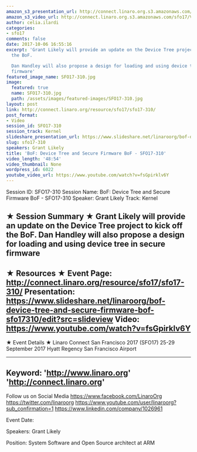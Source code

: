 ```yaml
---
amazon_s3_presentation_url: http://connect.linaro.org.s3.amazonaws.com/sfo17/Presentations/SFO17-310%20Dynamic%20secure%20firmware%20configuration%20v1.0.pdf
amazon_s3_video_url: http://connect.linaro.org.s3.amazonaws.com/sfo17/Videos/SFO17-310%20BoF%20Device%20Tree%20and%20Secure%20Firmware%20BoF.mp4
author: celia.ilardi
categories:
- sfo17
comments: false
date: 2017-10-06 16:55:16
excerpt: 'Grant Likely will provide an update on the Device Tree project to kick off
  the BoF.

  Dan Handley will also propose a design for loading and using device tree in secure
  firmware'
featured_image_name: SFO17-310.jpg
image:
  featured: true
  name: SFO17-310.jpg
  path: /assets/images/featured-images/SFO17-310.jpg
layout: post
link: http://connect.linaro.org/resource/sfo17/sfo17-310/
post_format:
- Video
session_id: SFO17-310
session_track: Kernel
slideshare_presentation_url: https://www.slideshare.net/linaroorg/bof-device-tree-and-secure-firmware-bof-sfo17310
slug: sfo17-310
speakers: Grant Likely
title: 'BoF: Device Tree and Secure Firmware BoF - SFO17-310'
video_length: '48:54'
video_thumbnail: None
wordpress_id: 6022
youtube_video_url: https://www.youtube.com/watch?v=fsGpirklv6Y
---
```


Session ID: SFO17-310
Session Name: BoF: Device Tree and Secure Firmware BoF - SFO17-310
Speaker: Grant Likely
Track: Kernel

★ Session Summary ★
Grant Likely will provide an update on the Device Tree project to kick off the BoF.
Dan Handley will also propose a design for loading and using device tree in secure firmware
---------------------------------------------------
★ Resources ★
Event Page: http://connect.linaro.org/resource/sfo17/sfo17-310/
Presentation: https://www.slideshare.net/linaroorg/bof-device-tree-and-secure-firmware-bof-sfo17310/edit?src=slideview
Video: https://www.youtube.com/watch?v=fsGpirklv6Y
---------------------------------------------------

★ Event Details ★
Linaro Connect San Francisco 2017 (SFO17)
25-29 September 2017
Hyatt Regency San Francisco Airport

---------------------------------------------------
Keyword:
'http://www.linaro.org'
'http://connect.linaro.org'
---------------------------------------------------
Follow us on Social Media
https://www.facebook.com/LinaroOrg
https://twitter.com/linaroorg
https://www.youtube.com/user/linaroorg?sub_confirmation=1
https://www.linkedin.com/company/1026961

Event Date:

Speakers: Grant Likely

Position: System Software and Open Source architect at ARM